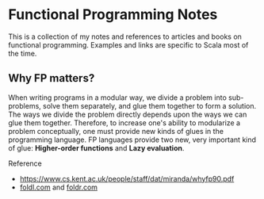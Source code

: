 Functional Programming Notes
=======

This is a collection of my notes and references to articles and books on functional programming. Examples and links are specific to Scala most of the time.

Why FP matters?
--------
When writing programs in a modular way, we divide a problem into sub-problems, solve them separately, and glue them together to form a solution. The ways we divide the problem directly depends upon the ways we can glue them together. Therefore, to increase one's ability to modularize a problem conceptually, one must provide new kinds of glues in the programming language. FP languages provide two new, very important kind of glue: **Higher-order functions** and **Lazy evaluation**.

Reference
- https://www.cs.kent.ac.uk/people/staff/dat/miranda/whyfp90.pdf
- [foldl.com](http://foldl.com/) and [foldr.com](http://foldr.com/)
